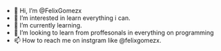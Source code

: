 - 👋 Hi, I’m @FelixGomezx
- 👀 I’m interested in  learn everything i can.
- 🌱 I’m currently learning.
- 💞️ I’m looking to learn from proffesonals in everything on programming
- 📫 How to reach me on instgram like @felixgomezx.

<!---
FelixGomezx/FelixGomezx is a ✨ special ✨ repository because its `README.md` (this file) appears on your GitHub profile.
You can click the Preview link to take a look at your changes.
--->
